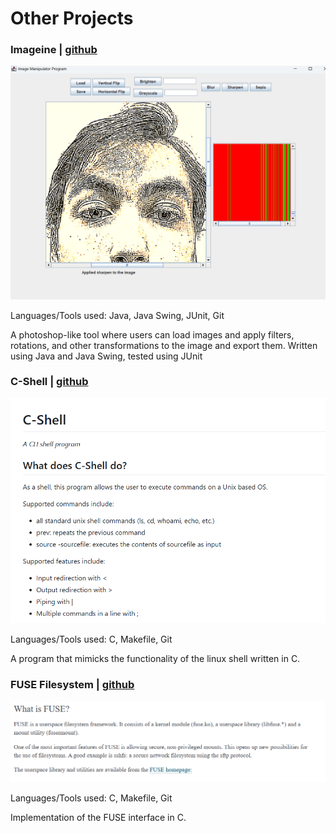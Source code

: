 # Other Projects

### Imageine | [github](https://github.com/ramjsandal/Imageine/)

![alt text](imageine.png)

Languages/Tools used: Java, Java Swing, JUnit, Git

A photoshop-like tool where users can load images and apply filters, rotations, and other transformations to the image and export them.
Written using Java and Java Swing, tested using JUnit

### C-Shell | [github](https://github.com/ramjsandal/C-Shell/)

![alt text](cshell.png)

Languages/Tools used: C, Makefile, Git

A program that mimicks the functionality of the linux shell written in C.

### FUSE Filesystem | [github](https://github.com/ramjsandal/FUSEFilesystem/)

![alt text](fuse.png)

Languages/Tools used: C, Makefile, Git

Implementation of the FUSE interface in C.